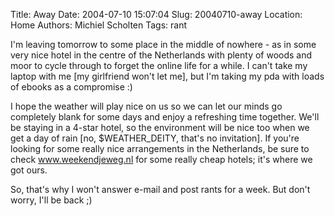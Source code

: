 Title: Away
Date: 2004-07-10 15:07:04
Slug: 20040710-away
Location: Home
Authors: Michiel Scholten
Tags: rant

<p>I'm leaving tomorrow to some place in the middle of nowhere - as in some very nice hotel in the centre of the Netherlands with plenty of woods and moor to cycle through to forget the online life for a while. I can't take my laptop with me [my girlfriend won't let me], but I'm taking my pda with loads of ebooks as a compromise :)</p>
<p>I hope the weather will play nice on us so we can let our minds go completely blank for some days and enjoy a refreshing time together. We'll be staying in a 4-star hotel, so the environment will be nice too when we get a day of rain [no, $WEATHER_DEITY, that's no invitation]. If you're looking for some really nice arrangements in the Netherlands, be sure to check <a href="http://www.weekendjeweg.nl/">www.weekendjeweg.nl</a> for some really cheap hotels; it's where we got ours.</p>
<p>So, that's why I won't answer e-mail and post rants for a week. But don't worry, I'll be back ;)</p>